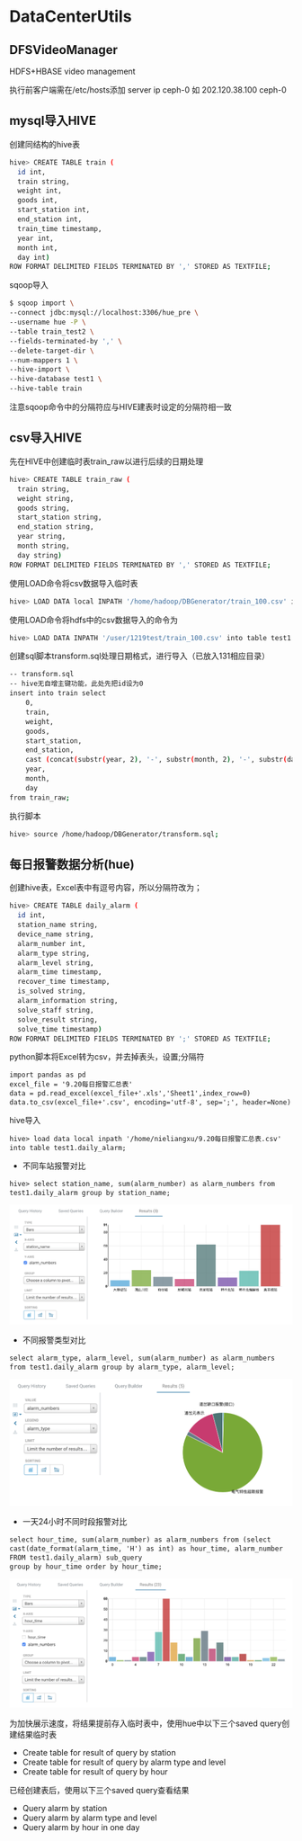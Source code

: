 # DataCenterUtils
## DFSVideoManager
HDFS+HBASE video management

执行前客户端需在/etc/hosts添加 server ip ceph-0 如 202.120.38.100 ceph-0

## mysql导入HIVE

创建同结构的hive表
```bash
hive> CREATE TABLE train (
  id int,
  train string,
  weight int,
  goods int,
  start_station int,
  end_station int,
  train_time timestamp,
  year int,
  month int,
  day int)
ROW FORMAT DELIMITED FIELDS TERMINATED BY ',' STORED AS TEXTFILE;
```

sqoop导入
```bash
$ sqoop import \
--connect jdbc:mysql://localhost:3306/hue_pre \
--username hue -P \
--table train_test2 \
--fields-terminated-by ',' \
--delete-target-dir \
--num-mappers 1 \
--hive-import \
--hive-database test1 \
--hive-table train
```
注意sqoop命令中的分隔符应与HIVE建表时设定的分隔符相一致

## csv导入HIVE

先在HIVE中创建临时表train_raw以进行后续的日期处理
```bash
hive> CREATE TABLE train_raw (
  train string,
  weight string,
  goods string,
  start_station string,
  end_station string,
  year string,
  month string,
  day string)
ROW FORMAT DELIMITED FIELDS TERMINATED BY ',' STORED AS TEXTFILE;
```

使用LOAD命令将csv数据导入临时表
```bash
hive> LOAD DATA local INPATH '/home/hadoop/DBGenerator/train_100.csv' into table test1.train_raw;
```

使用LOAD命令将hdfs中的csv数据导入的命令为
```bash
hive> LOAD DATA INPATH '/user/1219test/train_100.csv' into table test1.train_raw;
```

创建sql脚本transform.sql处理日期格式，进行导入（已放入131相应目录）
```bash
-- transform.sql
-- hive无自增主键功能，此处先把id设为0
insert into train select
    0,
    train,
    weight,
    goods,
    start_station,
    end_station,
    cast (concat(substr(year, 2), '-', substr(month, 2), '-', substr(day, 2), ' 00:00:00') as timestamp),
    year,
    month,
    day
from train_raw;
```

执行脚本
```bash
hive> source /home/hadoop/DBGenerator/transform.sql;
```

## 每日报警数据分析(hue)
创建hive表，Excel表中有逗号内容，所以分隔符改为；
```bash
hive> CREATE TABLE daily_alarm (
  id int,
  station_name string,
  device_name string,
  alarm_number int,
  alarm_type string,
  alarm_level string,
  alarm_time timestamp,
  recover_time timestamp,
  is_solved string,
  alarm_information string,
  solve_staff string,
  solve_result string,
  solve_time timestamp)
ROW FORMAT DELIMITED FIELDS TERMINATED BY ';' STORED AS TEXTFILE;
```

python脚本将Excel转为csv，并去掉表头，设置;分隔符
```
import pandas as pd
excel_file = '9.20每日报警汇总表'
data = pd.read_excel(excel_file+'.xls','Sheet1',index_row=0)
data.to_csv(excel_file+'.csv', encoding='utf-8', sep=';', header=None)
```

hive导入
```
hive> load data local inpath '/home/nieliangxu/9.20每日报警汇总表.csv' into table test1.daily_alarm;
```

- 不同车站报警对比
```
hive> select station_name, sum(alarm_number) as alarm_numbers from test1.daily_alarm group by station_name;

```
![avatar](image/queryByStation.png)
- 不同报警类型对比
```
select alarm_type, alarm_level, sum(alarm_number) as alarm_numbers from test1.daily_alarm group by alarm_type, alarm_level;

```
![avatar](image/queryByAlarmType.png)

- 一天24小时不同时段报警对比
```
select hour_time, sum(alarm_number) as alarm_numbers from (select cast(date_format(alarm_time, 'H') as int) as hour_time, alarm_number FROM test1.daily_alarm) sub_query 
group by hour_time order by hour_time;
```
![avatar](image/queryByHour.png)

为加快展示速度，将结果提前存入临时表中，使用hue中以下三个saved query创建结果临时表

- Create table for result of query by station
- Create table for result of query by alarm type and level
- Create table for result of query by hour

已经创建表后，使用以下三个saved query查看结果

- Query alarm by station
- Query alarm by alarm type and level
- Query alarm by hour in one day